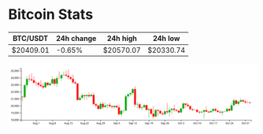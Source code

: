 # Bitcoin Stats

BTC/USDT|24h change|24h high|24h low|
|---|---|---|---|
|$20409.01|-0.65%|$20570.07|$20330.74|

<img src="./chart.svg">

